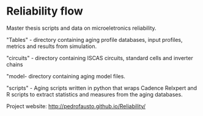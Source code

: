 # Reliability flow
Master thesis scripts and data on microeletronics reliability.

"Tables" - directory containing aging profile databases, input profiles, metrics and results from simulation.

"circuits" - directory containing ISCAS circuits, standard cells and inverter chains

"model- directory containing aging model files.

"scripts" - Aging scripts written in python that wraps Cadence Relxpert and R scripts to extract statistics and measures from the aging databases.

Project website: http://pedrofausto.github.io/Reliability/
